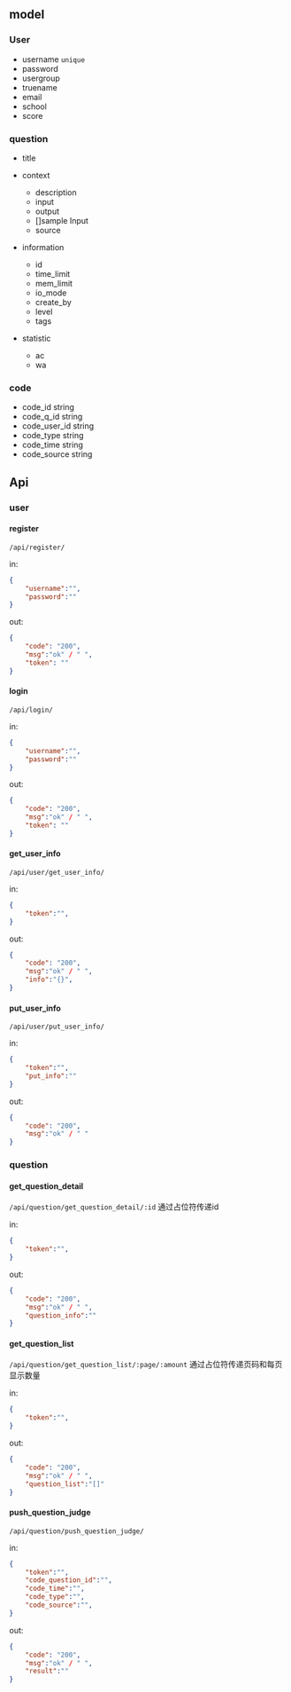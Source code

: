 ## model

### User

* username  `unique`
* password
* usergroup
* truename
* email
* school
* score



### question

* title
* context

  * description
  * input
  * output
  * []sample Input
  * source
* information
  
  * id
  * time_limit
  * mem_limit
  * io_mode
  * create_by
  * level
  * tags
* statistic
  * ac
  * wa



### code

* code_id string
* code_q_id string
* code_user_id string
* code_type  string
* code_time  string
* code_source  string



## Api

### user

#### register

`/api/register/`

in:

```json
{
    "username":"",
	"password":""
}
```

out:

```json
{
    "code": "200",
    "msg":"ok" / " ",
 	"token": ""
}
```

#### login

`/api/login/`

in:

```json
{
    "username":"",
	"password":""
}
```

out:

```json
{
    "code": "200",
    "msg":"ok" / " ",
 	"token": ""
}
```

####  get_user_info

`/api/user/get_user_info/`

in:

```json
{
    "token":"",
}
```

out:

```json
{
    "code": "200",
    "msg":"ok" / " ",
 	"info":"{}",
}
```

#### put_user_info

`/api/user/put_user_info/`

in:

```json
{
    "token":"",
    "put_info":""
}
```

out:

```json
{
    "code": "200",
    "msg":"ok" / " "
}
```

### question

#### get_question_detail

`/api/question/get_question_detail/:id`
通过占位符传递id

in:

```json
{
    "token":"",
}
```

out:

```json
{
    "code": "200",
    "msg":"ok" / " ",
    "question_info":""
}
```



#### get_question_list

`/api/question/get_question_list/:page/:amount`
通过占位符传递页码和每页显示数量

in:

```json
{
    "token":"",
}
```

out:

```json
{
    "code": "200",
    "msg":"ok" / " ",
    "question_list":"[]"
}
```



#### push_question_judge

`/api/question/push_question_judge/`

in:

```json
{
    "token":"",
    "code_question_id":"",
    "code_time":"",
	"code_type":"",
    "code_source":"",
}
```

out:

```json
{
    "code": "200",
    "msg":"ok" / " ",
    "result":""
}
```











